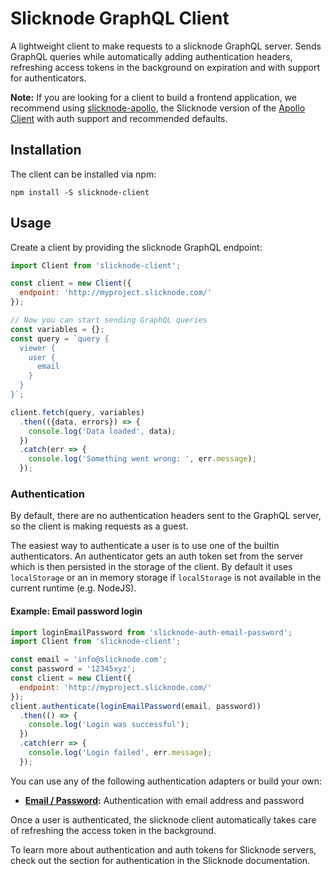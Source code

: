 # Slicknode GraphQL Client

A lightweight client to make requests to a slicknode GraphQL server. Sends GraphQL queries while automatically
adding authentication headers, refreshing access tokens in the background on expiration and with support
for authenticators. 

**Note:** If you are looking for a client to build a frontend application, we recommend using [slicknode-apollo](https://github.com/slicknode/slicknode-apollo),
the Slicknode version of the [Apollo Client](https://www.apollographql.com/client) with auth support and recommended defaults. 

## Installation

The client can be installed via npm: 

    npm install -S slicknode-client

## Usage

Create a client by providing the slicknode GraphQL endpoint:

```javascript
import Client from 'slicknode-client';

const client = new Client({
  endpoint: 'http://myproject.slicknode.com/'
});

// Now you can start sending GraphQL queries
const variables = {};
const query = `query {
  viewer {
    user {
      email
    }
  }
}`;

client.fetch(query, variables)
  .then(({data, errors}) => {
    console.log('Data loaded', data);
  })
  .catch(err => {
    console.log('Something went wrong: ', err.message);
  });
```

### Authentication

By default, there are no authentication headers sent to the GraphQL server, so the
client is making requests as a guest. 

The easiest way to authenticate a user is to use one of the builtin authenticators. 
An authenticator gets an auth token set from the server which is then persisted in 
the storage of the client. By default it uses `localStorage` or an in memory storage
if `localStorage` is not available in the current runtime (e.g. NodeJS).


#### Example: Email password login

```javascript
import loginEmailPassword from 'slicknode-auth-email-password';
import Client from 'slicknode-client';

const email = 'info@slicknode.com';
const password = '12345xyz';
const client = new Client({
  endpoint: 'http://myproject.slicknode.com/'
});
client.authenticate(loginEmailPassword(email, password))
  .then(() => {
    console.log('Login was successful');
  })
  .catch(err => {
    console.log('Login failed', err.message);
  });
```

You can use any of the following authentication adapters or build your own: 

- **[Email / Password](https://github.com/slicknode/slicknode-auth-email-password):** Authentication with
email address and password

Once a user is authenticated, the slicknode client automatically takes care of
refreshing the access token in the background.

To learn more about authentication and auth tokens for Slicknode servers, check out the section for authentication in
the Slicknode documentation. 
